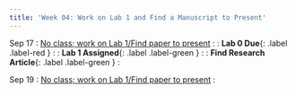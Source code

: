 ```yaml
---
title: 'Week 04: Work on Lab 1 and Find a Manuscript to Present'
---
```


Sep 17
: [No class; work on Lab 1/Find paper to present](#)
  : [](#)
: **Lab 0 Due**{: .label .label-red }
  : [](#)
: **Lab 1 Assigned**{: .label .label-green }
  : [](#)
: **Find Research Article**{: .label .label-green }
  : [](#)

Sep 19
: [No class; work on Lab 1/Find paper to present](#)
  : [](#)
